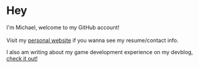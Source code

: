 # Hey

I'm Michael, welcome to my GitHub account! 
<br><br/>
Visit my [personal website](http://michaelbitzos.com) if you wanna see my resume/contact info.

I also am writing about my game development experience on my devblog, [check it out!](http://michaelbitzos.com/#/devblog/)
